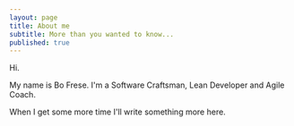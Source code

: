 ```yaml
---
layout: page
title: About me
subtitle: More than you wanted to know...
published: true
---
```


Hi. 

My name is Bo Frese. I'm a Software Craftsman, Lean Developer and Agile Coach.

When I get some more time I'll write something more here.

